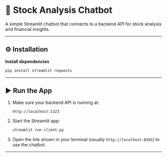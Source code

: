 # 🧠 Stock Analysis Chatbot

A simple Streamlit chatbot that connects to a backend API for stock analysis and financial insights.

---

## ⚙️ Installation
**Install dependencies**

   ```bash
   pip install streamlit requests
   ```

---

## ▶️ Run the App

1. Make sure your backend API is running at:

   ```
   http://localhost:1323
   ```

2. Start the Streamlit app:

   ```bash
   streamlit run client.py
   ```

3. Open the link shown in your terminal (usually `http://localhost:8501`) to use the chatbot.

---

